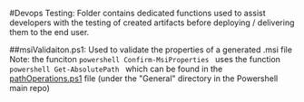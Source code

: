 #Devops Testing:
Folder contains dedicated functions used to assist developers with the testing of created artifacts before deploying / delivering them to the end user.

##msiValidaiton.ps1:
Used to validate the properties of a generated .msi file 
Note: the funciton ```powershell Confirm-MsiProperties ``` uses the function ```powershell Get-AbsolutePath ``` which can be found in the [pathOperations.ps1](https://github.com/Ido-Saroka/Powershell/blob/main/General/pathOperations.ps1) file (under the "General" directory in the Powershell main repo)
